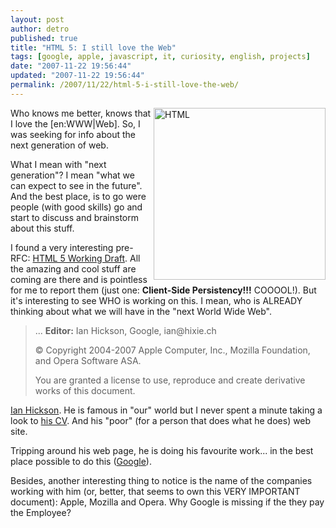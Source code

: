 ```yaml
---
layout: post
author: detro
published: true
title: "HTML 5: I still love the Web"
tags: [google, apple, javascript, it, curiosity, english, projects]
date: "2007-11-22 19:56:44"
updated: "2007-11-22 19:56:44"
permalink: /2007/11/22/html-5-i-still-love-the-web/
---
```


<img src="http://upload.wikimedia.org/wikipedia/en/thumb/8/84/HTML.svg/275px-HTML.svg.png" alt="HTML" align="right" width="275" />
Who knows me better, knows that I love the [en:WWW|Web]. So, I was seeking for info about the next generation of web.

What I mean with "next generation"? I mean "what we can expect to see in the future".
And the best place, is to go were people (with good skills) go and start to discuss and brainstorm about this stuff.

I found a very interesting pre-RFC: <a href="http://www.whatwg.org/specs/web-apps/current-work/multipage/">HTML 5 Working Draft</a>.
All the amazing and cool stuff are coming are there and is pointless for me to report them (just one: <strong>Client-Side Persistency!!!</strong> COOOOL!). But it's interesting to see WHO is working on this. I mean, who is ALREADY thinking about what we will have in the "next World Wide Web".

<blockquote>
...
<strong>Editor:</strong>
    Ian Hickson, Google, ian@hixie.ch 

© Copyright 2004-2007 Apple Computer, Inc., Mozilla Foundation, and Opera Software ASA.

You are granted a license to use, reproduce and create derivative works of this document.
</blockquote>

<a href="http://ian.hixie.ch/">Ian Hickson</a>. He is famous in "our" world but I never spent a minute taking a look to <a href="http://ian.hixie.ch/career/resume.html">his CV</a>. And his "poor" (for a person that does what he does) web site.

Tripping around his web page, he is doing his favourite work... in the best place possible to do this (<a href="http://www.google.com/">Google</a>).

Besides, another interesting thing to notice is the name of the companies working with him (or, better, that seems to own this VERY IMPORTANT document): Apple, Mozilla and Opera. Why Google is missing if the they pay the Employee?
